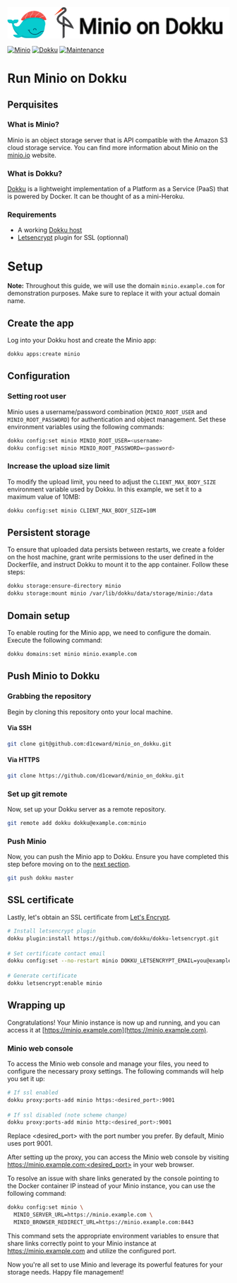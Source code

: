 ![](.github/images/repo_header.png)

[![Minio](https://img.shields.io/badge/Minio-29/06/2023-blue.svg)](https://github.com/minio/minio/releases/tag/RELEASE.2023-06-29T05-12-28Z)
[![Dokku](https://img.shields.io/badge/Dokku-Repo-blue.svg)](https://github.com/dokku/dokku)
[![Maintenance](https://img.shields.io/badge/Maintained%3F-yes-green.svg)](https://github.com/d1ceward/minio_on_dokku/graphs/commit-activity)
# Run Minio on Dokku

## Perquisites

### What is Minio?

Minio is an object storage server that is API compatible with the Amazon S3 cloud storage service. You can find more information about Minio on the [minio.io](https://www.minio.io/) website.

### What is Dokku?

[Dokku](http://dokku.viewdocs.io/dokku/) is a lightweight implementation of a Platform as a Service (PaaS) that is powered by Docker. It can be thought of as a mini-Heroku.

### Requirements
* A working [Dokku host](http://dokku.viewdocs.io/dokku/getting-started/installation/)
* [Letsencrypt](https://github.com/dokku/dokku-letsencrypt) plugin for SSL (optionnal)

# Setup

**Note:** Throughout this guide, we will use the domain `minio.example.com` for demonstration purposes. Make sure to replace it with your actual domain name.

## Create the app

Log into your Dokku host and create the Minio app:

```bash
dokku apps:create minio
```

## Configuration

### Setting root user

Minio uses a username/password combination (`MINIO_ROOT_USER` and `MINIO_ROOT_PASSWORD`) for authentication and object management. Set these environment variables using the following commands:

```bash
dokku config:set minio MINIO_ROOT_USER=<username>
dokku config:set minio MINIO_ROOT_PASSWORD=<password>
```

### Increase the upload size limit

To modify the upload limit, you need to adjust the `CLIENT_MAX_BODY_SIZE` environment variable used by Dokku. In this example, we set it to a maximum value of 10MB:

```bash
dokku config:set minio CLIENT_MAX_BODY_SIZE=10M
```

## Persistent storage

To ensure that uploaded data persists between restarts, we create a folder on the host machine, grant write permissions to the user defined in the Dockerfile, and instruct Dokku to mount it to the app container. Follow these steps:

```bash
dokku storage:ensure-directory minio
dokku storage:mount minio /var/lib/dokku/data/storage/minio:/data
```

## Domain setup

To enable routing for the Minio app, we need to configure the domain. Execute the following command:

```bash
dokku domains:set minio minio.example.com
```

## Push Minio to Dokku

### Grabbing the repository

Begin by cloning this repository onto your local machine.

#### Via SSH

```bash
git clone git@github.com:d1ceward/minio_on_dokku.git
```

#### Via HTTPS

```bash
git clone https://github.com/d1ceward/minio_on_dokku.git
```

### Set up git remote

Now, set up your Dokku server as a remote repository.

```bash
git remote add dokku dokku@example.com:minio
```

### Push Minio

Now, you can push the Minio app to Dokku. Ensure you have completed this step before moving on to the [next section](#ssl-certificate).

```bash
git push dokku master
```

## SSL certificate

Lastly, let's obtain an SSL certificate from [Let's Encrypt](https://letsencrypt.org/).

```bash
# Install letsencrypt plugin
dokku plugin:install https://github.com/dokku/dokku-letsencrypt.git

# Set certificate contact email
dokku config:set --no-restart minio DOKKU_LETSENCRYPT_EMAIL=you@example.com

# Generate certificate
dokku letsencrypt:enable minio
```

## Wrapping up

Congratulations! Your Minio instance is now up and running, and you can access it at [https://minio.example.com](https://minio.example.com).

### Minio web console

To access the Minio web console and manage your files, you need to configure the necessary proxy settings. The following commands will help you set it up:

```bash
# If ssl enabled
dokku proxy:ports-add minio https:<desired_port>:9001

# If ssl disabled (note scheme change)
dokku proxy:ports-add minio http:<desired_port>:9001
```

Replace <desired_port> with the port number you prefer. By default, Minio uses port 9001.

After setting up the proxy, you can access the Minio web console by visiting https://minio.example.com:<desired_port> in your web browser.

To resolve an issue with share links generated by the console pointing to the Docker container IP instead of your Minio instance, you can use the following command:

```bash
dokku config:set minio \
  MINIO_SERVER_URL=https://minio.example.com \
  MINIO_BROWSER_REDIRECT_URL=https://minio.example.com:8443
```

This command sets the appropriate environment variables to ensure that share links correctly point to your Minio instance at https://minio.example.com and utilize the configured port.

Now you're all set to use Minio and leverage its powerful features for your storage needs. Happy file management!
